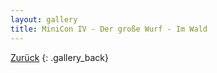 ```yaml
---
layout: gallery
title: MiniCon IV - Der große Wurf - Im Wald
---
```


[Zurück](..)
{: .gallery_back}
